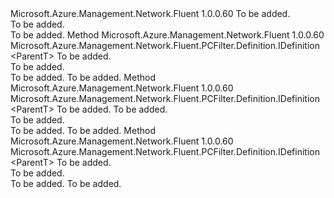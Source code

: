 <Type Name="IWithRemotePort&lt;ParentT&gt;" FullName="Microsoft.Azure.Management.Network.Fluent.PCFilter.Definition.IWithRemotePort&lt;ParentT&gt;">
  <TypeSignature Language="C#" Value="public interface IWithRemotePort&lt;ParentT&gt;" />
  <TypeSignature Language="ILAsm" Value=".class public interface auto ansi abstract IWithRemotePort`1&lt;ParentT&gt;" />
  <TypeSignature Language="DocId" Value="T:Microsoft.Azure.Management.Network.Fluent.PCFilter.Definition.IWithRemotePort`1" />
  <TypeSignature Language="VB.NET" Value="Public Interface IWithRemotePort(Of ParentT)" />
  <TypeSignature Language="F#" Value="type IWithRemotePort&lt;'ParentT&gt; = interface" />
  <AssemblyInfo>
    <AssemblyName>Microsoft.Azure.Management.Network.Fluent</AssemblyName>
    <AssemblyVersion>1.0.0.60</AssemblyVersion>
  </AssemblyInfo>
  <TypeParameters>
    <TypeParameter Name="ParentT" />
  </TypeParameters>
  <Interfaces />
  <Docs>
    <typeparam name="ParentT">To be added.</typeparam>
    <summary>To be added.</summary>
    <remarks>To be added.</remarks>
  </Docs>
  <Members>
    <Member MemberName="WithRemotePort">
      <MemberSignature Language="C#" Value="public Microsoft.Azure.Management.Network.Fluent.PCFilter.Definition.IDefinition&lt;ParentT&gt; WithRemotePort (int port);" />
      <MemberSignature Language="ILAsm" Value=".method public hidebysig newslot virtual instance class Microsoft.Azure.Management.Network.Fluent.PCFilter.Definition.IDefinition`1&lt;!ParentT&gt; WithRemotePort(int32 port) cil managed" />
      <MemberSignature Language="DocId" Value="M:Microsoft.Azure.Management.Network.Fluent.PCFilter.Definition.IWithRemotePort`1.WithRemotePort(System.Int32)" />
      <MemberSignature Language="VB.NET" Value="Public Function WithRemotePort (port As Integer) As IDefinition(Of ParentT)" />
      <MemberSignature Language="F#" Value="abstract member WithRemotePort : int -&gt; Microsoft.Azure.Management.Network.Fluent.PCFilter.Definition.IDefinition&lt;'ParentT&gt;" Usage="iWithRemotePort.WithRemotePort port" />
      <MemberType>Method</MemberType>
      <AssemblyInfo>
        <AssemblyName>Microsoft.Azure.Management.Network.Fluent</AssemblyName>
        <AssemblyVersion>1.0.0.60</AssemblyVersion>
      </AssemblyInfo>
      <ReturnValue>
        <ReturnType>Microsoft.Azure.Management.Network.Fluent.PCFilter.Definition.IDefinition&lt;ParentT&gt;</ReturnType>
      </ReturnValue>
      <Parameters>
        <Parameter Name="port" Type="System.Int32" />
      </Parameters>
      <Docs>
        <param name="port">To be added.</param>
        <summary>To be added.</summary>
        <returns>To be added.</returns>
        <remarks>To be added.</remarks>
      </Docs>
    </Member>
    <Member MemberName="WithRemotePortRange">
      <MemberSignature Language="C#" Value="public Microsoft.Azure.Management.Network.Fluent.PCFilter.Definition.IDefinition&lt;ParentT&gt; WithRemotePortRange (int startPort, int endPort);" />
      <MemberSignature Language="ILAsm" Value=".method public hidebysig newslot virtual instance class Microsoft.Azure.Management.Network.Fluent.PCFilter.Definition.IDefinition`1&lt;!ParentT&gt; WithRemotePortRange(int32 startPort, int32 endPort) cil managed" />
      <MemberSignature Language="DocId" Value="M:Microsoft.Azure.Management.Network.Fluent.PCFilter.Definition.IWithRemotePort`1.WithRemotePortRange(System.Int32,System.Int32)" />
      <MemberSignature Language="VB.NET" Value="Public Function WithRemotePortRange (startPort As Integer, endPort As Integer) As IDefinition(Of ParentT)" />
      <MemberSignature Language="F#" Value="abstract member WithRemotePortRange : int * int -&gt; Microsoft.Azure.Management.Network.Fluent.PCFilter.Definition.IDefinition&lt;'ParentT&gt;" Usage="iWithRemotePort.WithRemotePortRange (startPort, endPort)" />
      <MemberType>Method</MemberType>
      <AssemblyInfo>
        <AssemblyName>Microsoft.Azure.Management.Network.Fluent</AssemblyName>
        <AssemblyVersion>1.0.0.60</AssemblyVersion>
      </AssemblyInfo>
      <ReturnValue>
        <ReturnType>Microsoft.Azure.Management.Network.Fluent.PCFilter.Definition.IDefinition&lt;ParentT&gt;</ReturnType>
      </ReturnValue>
      <Parameters>
        <Parameter Name="startPort" Type="System.Int32" />
        <Parameter Name="endPort" Type="System.Int32" />
      </Parameters>
      <Docs>
        <param name="startPort">To be added.</param>
        <param name="endPort">To be added.</param>
        <summary>To be added.</summary>
        <returns>To be added.</returns>
        <remarks>To be added.</remarks>
      </Docs>
    </Member>
    <Member MemberName="WithRemotePorts">
      <MemberSignature Language="C#" Value="public Microsoft.Azure.Management.Network.Fluent.PCFilter.Definition.IDefinition&lt;ParentT&gt; WithRemotePorts (System.Collections.Generic.IList&lt;int&gt; ports);" />
      <MemberSignature Language="ILAsm" Value=".method public hidebysig newslot virtual instance class Microsoft.Azure.Management.Network.Fluent.PCFilter.Definition.IDefinition`1&lt;!ParentT&gt; WithRemotePorts(class System.Collections.Generic.IList`1&lt;int32&gt; ports) cil managed" />
      <MemberSignature Language="DocId" Value="M:Microsoft.Azure.Management.Network.Fluent.PCFilter.Definition.IWithRemotePort`1.WithRemotePorts(System.Collections.Generic.IList{System.Int32})" />
      <MemberSignature Language="VB.NET" Value="Public Function WithRemotePorts (ports As IList(Of Integer)) As IDefinition(Of ParentT)" />
      <MemberSignature Language="F#" Value="abstract member WithRemotePorts : System.Collections.Generic.IList&lt;int&gt; -&gt; Microsoft.Azure.Management.Network.Fluent.PCFilter.Definition.IDefinition&lt;'ParentT&gt;" Usage="iWithRemotePort.WithRemotePorts ports" />
      <MemberType>Method</MemberType>
      <AssemblyInfo>
        <AssemblyName>Microsoft.Azure.Management.Network.Fluent</AssemblyName>
        <AssemblyVersion>1.0.0.60</AssemblyVersion>
      </AssemblyInfo>
      <ReturnValue>
        <ReturnType>Microsoft.Azure.Management.Network.Fluent.PCFilter.Definition.IDefinition&lt;ParentT&gt;</ReturnType>
      </ReturnValue>
      <Parameters>
        <Parameter Name="ports" Type="System.Collections.Generic.IList&lt;System.Int32&gt;" />
      </Parameters>
      <Docs>
        <param name="ports">To be added.</param>
        <summary>To be added.</summary>
        <returns>To be added.</returns>
        <remarks>To be added.</remarks>
      </Docs>
    </Member>
  </Members>
</Type>